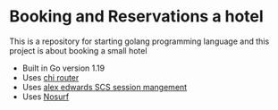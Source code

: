 # Booking and Reservations a hotel
This is a repository for starting golang programming language and this project is about booking a small hotel
- Built in Go version 1.19
- Uses [chi router](https://github.com/go-chi/chi/v5)
- Uses [alex edwards SCS session mangement](https://github.com/alexedwards/scs/v2)
- Uses [Nosurf](https://github.com/justinas/nosurf)
 